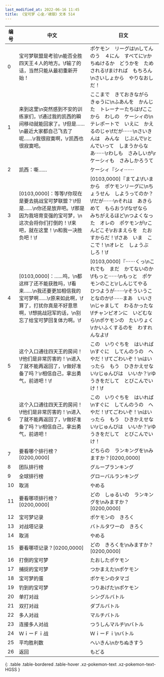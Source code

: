 ```yaml
---
last_modified_at: 2022-06-16 11:45
title: 《宝可梦 心金／魂银》文本 514
---
```

| 编号 | 中文 | 日文 |
| ---- | ---- | ---- |
| 0 | 宝可梦联盟是考验\n能否全胜四天王４人的地方。\f输了的话，当然只能从最初重新开始！ | ポケモン　リーグは\nしてんのう　４にん　すべてに\rかちぬけるか　どうかを　ためされる\fまければ　もちろん\nさいしょから　やりなおしだ！ |
| 1 | 来到这里\n突然感到不安的训练家们，\f通过我的凯西的瞬间移动就能回家了。\f但是……\n最近大家都自己飞去了呢……\r我很寂寞啊，\r凯西也很寂寞吧。 | ここまで　きておきながら　きゅうに\nふあんを　かんじた　トレーナーたちは\fここから　わしの　ケーシィの\nテレポートで　いえに　かえるのじゃ\fだが⋯⋯\nさいきんは　みんな　じぶんで\rとんでいって　しまうからなあ⋯⋯\rわしも　さみしいが\rケーシィも　さみしかろうて |
| 2 | 凯西：嘶…… | ケーシィ『シィ⋯⋯ |
| 3 | [0103,0000]：等等\f你现在是要去挑战宝可梦联盟？\f但是……\n你还是放弃吧。\f那是因为我培育变强的宝可梦，\n这次会将你们打倒的！\f来吧，就在这里！\n和我一决胜负吧！\f | [0103,0000]『まてよ\fいまから　ポケモンリーグに\nちょうせん　しようってのか？\fだが⋯⋯\nそれは　あきらめて　もらおう\fなぜなら　みちがえるほど\nつよくなった　オレの　ポケモンが\rこんどこそ\rおまえらを　たおすからだ！\fさあ　いま　ここで！\nオレと　しょうぶ　しろ！\f |
| 4 | [0103,0000]：……呜，\n都这样了还不能获胜吗，\f看来……\n我还要更加相信我的宝可梦啊……\r原来如此啊，\f算了，打扰你真是不好意思啊，\f想挑战冠军的话，\n别忘了给宝可梦回复体力啊。\f | [0103,0000]『⋯⋯くっ\nこれでも　まだ　かてないのか\fもっと⋯⋯\nもっと　ポケモンのこと\rしんじてやる　ひつようが⋯⋯\rそういうことなのか\f⋯⋯まあ　いいさ\nじゃまして　わるかったな\fチャンピオンに　いどむなら\nポケモンの　たいりょく\rかいふくするのを　わすれんなよ\f |
| 5 | 这个入口通往四天王的房间！\f他们是非常厉害的！\n进入了就不能再返回了，\r做好准备了吗？\r相信自己，拿出勇气，前进吧！\f | この　いりぐちを　はいれば\nすぐに　してんのうの　へやだ！\fてごわいぞ！\nはいったら　もう　ひきかえせない\rじゅんびは　いいか？\rゆうきをだして　とびこんでいけ！\f |
| 6 | 这个入口通往四天王的房间！\f他们是非常厉害的！\n进入了就不能再返回了，\r做好准备了吗？\r相信自己，拿出勇气，前进吧！ | この　いりぐちを　はいれば\nすぐに　してんのうの　へやだ！\fてごわいぞ！\nはいったら　もう　ひきかえせない\rじゅんびは　いいか？\rゆうきをだして　とびこんでいけ！ |
| 7 | 要看哪个排行榜？[0200,0000] | どちらの　ランキングを\nみますか？[0200,0000] |
| 8 | 团队排行榜 | グループランキング |
| 9 | 全球排行榜 | グローバルランキング |
| 10 | 取消 | やめる |
| 11 | 要看哪项排行榜？[0200,0000] | どの　しゅるいの　ランキングを\nみますか？[0200,0000] |
| 12 | 宝可梦记录 | ポケモンの　きろく |
| 13 | 对战塔记录 | バトルタワーの　きろく |
| 14 | 取消 | やめる |
| 15 | 要看哪项记录？[0200,0000] | どの　きろくを\nみますか？[0200,0000] |
| 16 | 打倒的宝可梦 | たおしたポケモン |
| 17 | 捕捉的宝可梦 | つかまえた\nポケモン |
| 18 | 宝可梦的蛋 | ポケモンのタマゴ |
| 19 | 钓到的宝可梦 | つりあげた\nポケモン |
| 20 | 单打对战 | シングルバトル |
| 21 | 双打对战 | ダブルバトル |
| 22 | 多人对战 | マルチバトル |
| 23 | 连接多人对战 | つうしんマルチ\nバトル |
| 24 | ＷｉーＦｉ战 | ＷｉーＦｉ\nバトル |
| 25 | 平均胜利数 | へいきん\nかちぬきすう |
| 26 | 返回 | もどる |
{: .table .table-bordered .table-hover .xz-pokemon-text .xz-pokemon-text-HGSS }